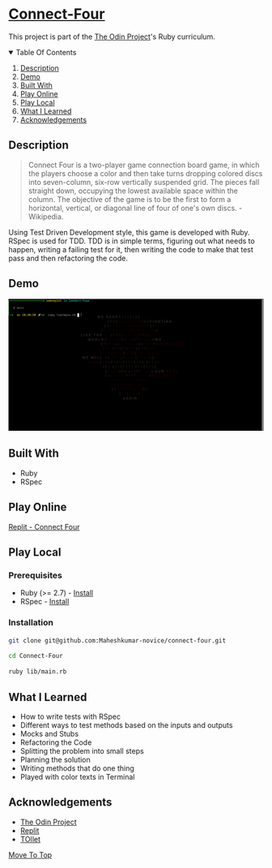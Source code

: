 # [Connect-Four](https://en.wikipedia.org/wiki/Connect_Four)
This project is part of the [The Odin Project](https://www.theodinproject.com/paths/full-stack-ruby-on-rails/courses/ruby-programming/lessons/hangman)'s Ruby curriculum.

<details open="open">
  <summary>Table Of Contents</summary>
  <ol>
    <li>
      <a href="#description">Description</a>
    </li>
    <li>
      <a href="#demo">Demo</a>
    </li>
    <li>
      <a href="#built-with">Built With</a>
    </li>
     <li>
      <a href="#play-online">Play Online</a>
    </li>
    <li>
      <a href="#play-local">Play Local</a>
    </li>
     <li>
      <a href="#what-i-learned">What I Learned</a>
    </li>
     <li>
      <a href="#acknowledgements">Acknowledgements</a>
    </li>
  </ol>
</details>

## Description

>  Connect Four is a two-player game connection board game, in which the players choose a color and then take turns dropping colored discs into seven-column, six-row vertically suspended grid. The pieces fall straight down, occupying the lowest available space within the column. The objective of the game is to be the first to form a horizontal, vertical, or diagonal line of four of one's own discs. - Wikipedia.

Using Test Driven Development style, this game is developed with Ruby. RSpec is used for TDD. TDD is in simple terms, figuring out what needs to happen, writing a failing test for it, then writing the code to make that test pass and then refactoring the code.

## Demo

![Example](./assets/example.gif)
</br>
  
## Built With
* Ruby
* RSpec

## Play Online

[Replit - Connect Four](https://replit.com/@MaheshkumarP/Connect-Four)

## Play Local

### Prerequisites

- Ruby (>= 2.7) - [Install](https://www.theodinproject.com/paths/full-stack-ruby-on-rails/courses/ruby-programming/lessons/installing-ruby-ruby-programming)
- RSpec - [Install](https://www.theodinproject.com/paths/full-stack-ruby-on-rails/courses/ruby-programming/lessons/introduction-to-rspec)

### Installation

```sh
git clone git@github.com:Maheshkumar-novice/connect-four.git
```

```sh
cd Connect-Four
```

```sh
ruby lib/main.rb
```

## What I Learned

- How to write tests with RSpec 
- Different ways to test methods based on the inputs and outputs
- Mocks and Stubs
- Refactoring the Code
- Splitting the problem into small steps
- Planning the solution
- Writing methods that do one thing
- Played with color texts in Terminal

## Acknowledgements

* [The Odin Project](https://theodinproject.com)
* [Replit](https://replit.com)
* [TOIlet](http://caca.zoy.org/wiki/toilet)

[Move To Top](#connect-four)
